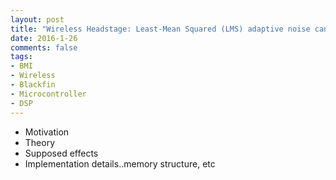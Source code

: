 ```yaml
---
layout: post
title: "Wireless Headstage: Least-Mean Squared (LMS) adaptive noise cancellation."
date: 2016-1-26
comments: false
tags:
- BMI
- Wireless
- Blackfin
- Microcontroller
- DSP
---
```


- Motivation
- Theory
- Supposed effects
- Implementation details..memory structure, etc
